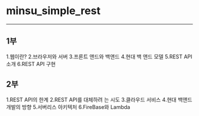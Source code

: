 # minsu_simple_rest
----
1부
----
1.웹이란? 
2.브라우저와 서버
3.프론트 앤드와 백앤드
4.현대 백 앤드 모델
5.REST API 소개
6.REST API 구현

2부
----
1.REST API의 한계
2.REST API를 대체하려 는 시도
3.클라우드 서비스
4.현대 백앤드 개발의 방향
5.서버리스 아키텍처
6.FireBase와 Lambda


